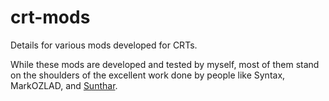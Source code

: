 # crt-mods

Details for various mods developed for CRTs.

While these mods are developed and tested by myself, most of them stand on the shoulders of the excellent work done by people like Syntax, MarkOZLAD, and [Sunthar](https://sector.sunthar.com/guides/crt-rgb-mod/rgb-theory.html).
